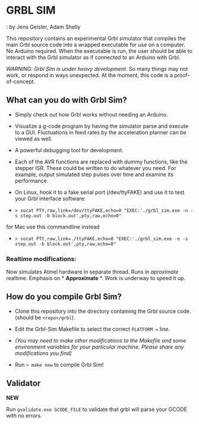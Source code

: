 # GRBL SIM 

: by Jens Geisler, Adam Shelly  


This repository contains an experimental Grbl simulator that compiles the main Grbl source code into a wrapped executable for use on a computer. No Arduino required. When the executable is run, the user should be able to interact with the Grbl simulator as if connected to an Arduino with Grbl.

*WARNING: Grbl Sim is under heavy development.* So many things may not work, or respond in ways unexpected. At the moment, this code is a proof-of-concept.

## What can you do with Grbl Sim? 

 - Simply check out how Grbl works without needing an Arduino.
 - Visualize a g-code program by having the simulator parse and execute to a GUI. Fluctuations in feed rates by the acceleration planner can be viewed as well.
 - A powerful debugging tool for development.
 - Each of the AVR functions are replaced with dummy functions, like the stepper ISR. These could be written to do whatever you need. For example, output simulated step pulses over time and examine its performance.
 - On Linux, hook it to a fake serial port (/dev/ttyFAKE) and use it to test your Grbl interface software:

  -  `> socat PTY,raw,link=/dev/ttyFAKE,echo=0 "EXEC:'./grbl_sim.exe -n -s step.out -b block.out',pty,raw,echo=0" `
  
  for Mac use this commandline instead
  -  `> socat PTY,raw,link=./ttyFAKE,echo=0 "EXEC:'./grbl_sim.exe -n -s step.out -b block.out',pty,raw,echo=0" `

 
### Realtime modifications:

  Now simulates Atmel hardware in separate thread.  Runs in *aproximate* realtime.  Emphasis on  * **Approximate** *.  Work is underway to speed it up.

## How do you compile Grbl Sim?

- Clone this repository into the directory containing the Grbl source code.  (should be `<repo>/grbl`).  

- Edit the Grbl-Sim Makefile to select the correct `PLATFORM =`  line. 

 - *(You may need to make other modifications to the Makefile and some environment variables for your particular machine. Please share any modifications you find)*

- Run `> make new` to compile Grbl Sim!  



## Validator
**NEW** 

Run `gvalidate.exe GCODE_FILE` to validate that grbl will parse your GCODE with no errors.


